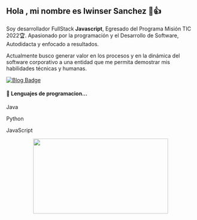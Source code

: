 ## Hola , mi nombre es Iwinser Sanchez  :wave::+1:

Soy desarrollador FullStack **Javascript**, Egresado del Programa Misión TIC 2022:trophy:. Apasionado
por la programación y el Desarrollo  de Software, Autodidacta y enfocado a resultados.

Actualmente busco generar valor en los procesos y en la dinámica del software corporativo a una entidad que me permita
demostrar mis habilidades técnicas y humanas.

[![Blog Badge](https://img.shields.io/badge/Portafolio-iwinser.netlify.app-black)](https://iwinser.netlify.app/)

#### :blue_heart: Lenguajes de programacion...

Java

Python

JavaScript




<p align="center">
  <img width="360" height="200" src="https://user-images.githubusercontent.com/77251836/209884092-ec32bcf0-3e05-4633-972d-2f13afba4de6.svg">
</p>
